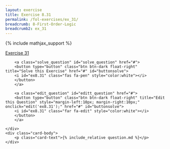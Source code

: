 ```yaml
---
layout: exercise
title: Exercise 8.31
permalink: /fol-exercises/ex_31/
breadcrumb: 8-First-Order-Logic
breadcrumb2: ex_31
---
```


{% include mathjax_support %}

<div class="card">
    <div class="card-header p-2">
        <a href='#' class="p-2">Exercise 31
        </a>

        <a class="solve_question" id="solve_question" href="#">
        <button type="button" class="btn btn-dark float-right" title="Solve this Exercise" href="#" id="buttonsolve">
        <i id="ex8.31" class="fas fa-pen" style="color:white"></i>
        </button>
        </a>

        <a class="edit_question" id="editt_question" href="#">
        <button type="button" class="btn btn-dark float-right" title="Edit this Question" style="margin-left:10px; margin-right:10px;" onclick="edit('ex8.31');" href="#" id="buttonsolve">
        <i id="ex8.31" class="far fa-edit" style="color:white"></i>
        </button>
        </a>

    </div>
    <div class="card-body">
        <p class="card-text">{% include_relative question.md %}</p>
    </div>
</div>

<br>
